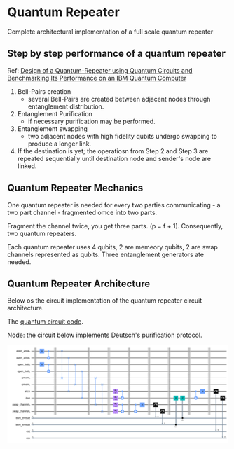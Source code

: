 # Quantum Repeater

Complete architectural implementation of a full scale quantum repeater

## Step by step performance of a quantum repeater

Ref: [Design of a Quantum-Repeater using Quantum Circuits and Benchmarking Its Performance on an IBM Quantum Computer](https://link.springer.com/article/10.1007/s11128-021-03189-8)

1. Bell-Pairs creation
    - several Bell-Pairs are created between adjacent nodes through entanglement distribution.
2. Entanglement Purification
    - if necessary purification may be performed.
3. Entanglement swapping
    - two adjacent nodes with high fidelity qubits undergo swapping to produce a longer link.
4. If the destination is yet; the operatiosn from Step $2$ and Step $3$ are repeated sequentially until destination node and sender's node are linked.

## Quantum Repeater Mechanics

One quantum repeater is needed for every two parties communicating - a two part channel - fragmented omce into two parts.

Fragment the channel twice, you get three parts. (p = f + 1). Consequently, two quantum repeaters.

Each quantum repeater uses 4 qubits, 2 are memeory qubits, 2 are swap channels represented as qubits. Three entanglement generators ate needed. 

## Quantum Repeater Architecture

Below os the circuit implementation of the quantum repeater circuit architecture.

The [quantum circuit code](../qrepeater/quantum_repeater.ipynb).

Node: the circuit below implements Deutsch's purification protocol.

![quantum repeater](../qrepeater/images/quantum_repeater_dpurification.png)
